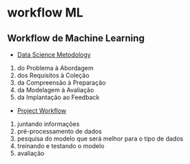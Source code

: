 # workflow ML

## Workflow de Machine Learning

* [Data Science Metodology](https://medium.com/towards-artificial-intelligence/the-data-science-methodology-50d60175a06a)

1. do Problema à Abordagem
2. dos Requisitos à Coleção
3. da Compreensão à Preparação
4. da Modelagem à Avaliação
5. da Implantação ao Feedback

* [Project Workflow](https://towardsdatascience.com/workflow-of-a-machine-learning-project-ec1dba419b94)

1. juntando informações
2. pré-processamento de dados
3. pesquisa do modelo que será melhor para o tipo de dados
4. treinando e testando o modelo
5. avaliação

